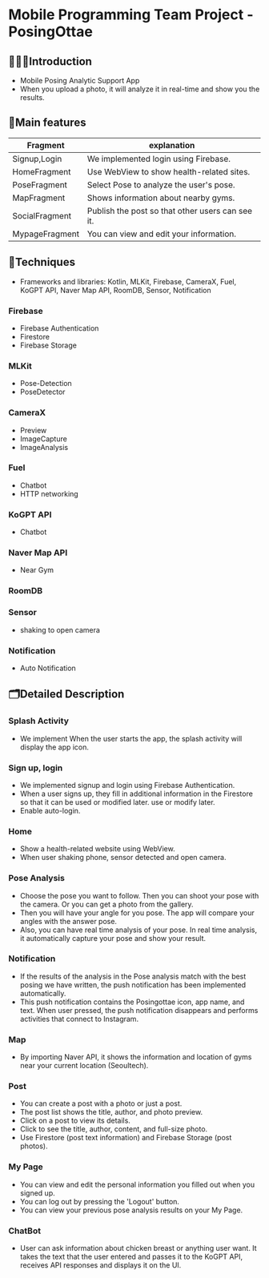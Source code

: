 # Mobile Programming Team Project - PosingOttae

## 🧑🏻‍💻Introduction
- Mobile Posing Analytic Support App
- When you upload a photo, it will analyze it in real-time and show you the results.
  </br>

## 🎉Main features
| Fragment       | explanation                               |
|----------------|-------------------------------------------|
| Signup,Login   | We implemented login using Firebase. |
| HomeFragment   | Use WebView to show health-related sites.                 |
| PoseFragment   | Select Pose to analyze the user's pose.  |
| MapFragment    | Shows information about nearby gyms.          |
| SocialFragment | Publish the post so that other users can see it.  |
| MypageFragment | You can view and edit your information.        |


## 🔧Techniques
- Frameworks and libraries: Kotlin, MLKit, Firebase, CameraX, Fuel, KoGPT API, Naver Map API, RoomDB, Sensor, Notification

### Firebase
- Firebase Authentication
- Firestore
- Firebase Storage

### MLKit
- Pose-Detection
- PoseDetector

### CameraX
- Preview
- ImageCapture
- ImageAnalysis

### Fuel
- Chatbot
- HTTP networking

### KoGPT API
- Chatbot

### Naver Map API
- Near Gym

### RoomDB

### Sensor
- shaking to open camera

### Notification
- Auto Notification



## 🗂️Detailed Description
### Splash Activity
- We implement When the user starts the app, the splash activity will display the app icon.

### Sign up, login
- We implemented signup and login using Firebase Authentication.
- When a user signs up, they fill in additional information in the Firestore so that it can be used or modified later.
  use or modify later.
- Enable auto-login.

### Home
- Show a health-related website using WebView.
- When user shaking phone, sensor detected and open camera.

### Pose Analysis
- Choose the pose you want to follow. Then you can shoot your pose with the camera. Or you can get a photo from the gallery.
- Then you will have your angle for you pose. The app will compare your angles with the answer pose.
- Also, you can have real time analysis of your pose. In real time analysis, it automatically capture your pose and show your result.

### Notification
- If the results of the analysis in the Pose analysis match with the best posing we have written, the push notification has been implemented automatically.
- This push notification contains the Posingottae icon, app name, and text. When user pressed, the push notification disappears and performs activities that connect to Instagram.

### Map
- By importing Naver API, it shows the information and location of gyms near your current location (Seoultech).

### Post
- You can create a post with a photo or just a post.
- The post list shows the title, author, and photo preview.
- Click on a post to view its details.
- Click to see the title, author, content, and full-size photo.
- Use Firestore (post text information) and Firebase Storage (post photos).

### My Page
- You can view and edit the personal information you filled out when you signed up.  
- You can log out by pressing the 'Logout' button.
- You can view your previous pose analysis results on your My Page.

### ChatBot
- User can ask information about chicken breast or anything user want. It takes the text that the user entered and passes it to the KoGPT API, receives API responses and displays it on the UI. 

  



